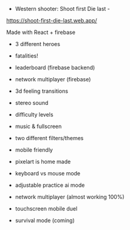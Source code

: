 - Western shooter: Shoot first Die last -

https://shoot-first-die-last.web.app/

Made with React + firebase

- 3 different heroes
- fatalities!
- leaderboard (firebase backend)
- network multiplayer (firebase)
- 3d feeling transitions
- stereo sound
- difficulty levels
- music & fullscreen
- two different filters/themes
- mobile friendly
- pixelart is home made

- keyboard vs mouse mode
- adjustable practice ai mode
- network multiplayer (almost working 100%)
- touchscreen mobile duel
- survival mode (coming)
